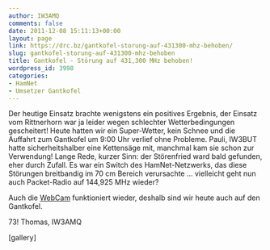 ```yaml
---
author: IW3AMQ
comments: false
date: 2011-12-08 15:11:13+00:00
layout: page
link: https://drc.bz/gantkofel-storung-auf-431300-mhz-behoben/
slug: gantkofel-storung-auf-431300-mhz-behoben
title: Gantkofel - Störung auf 431,300 MHz behoben!
wordpress_id: 3998
categories:
- HamNet
- Umsetzer Gantkofel
---
```


Der heutige Einsatz brachte wenigstens ein positives Ergebnis, der Einsatz vom Rittnerhorn war ja leider wegen schlechter Wetterbedingungen gescheitert! Heute hatten wir ein Super-Wetter, kein Schnee und die Auffahrt zum Gantkofel um 9:00 Uhr verlief ohne Probleme. Pauli, IW3BUT hatte sicherheitshalber eine Kettensäge mit, manchmal kam sie schon zur Verwendung! Lange Rede, kurzer Sinn: der Störenfried ward bald gefunden, eher durch Zufall. Es war ein Switch des HamNet-Netzwerks, das diese Störungen breitbandig im 70 cm Bereich verursachte ... vielleicht geht nun auch Packet-Radio auf 144,925 MHz wieder?

Auch die [WebCam](http://www.webcam-suedtirol.de/livecam-gantkofel-mendelkamm.html) funktioniert wieder, deshalb sind wir heute auch auf den Gantkofel.

73! Thomas, IW3AMQ

[gallery]
